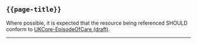 ## <code>{{page-title}}</code>

Where possible, it is expected that the resource being referenced SHOULD conform to [UKCore-EpisodeOfCare (draft)](https://simplifier.net/guide/UKCoreImplementationGuideAssetsinDevelopment/Home/ProfilesandExtensions/UKCore-EpisodeOfCare).

---